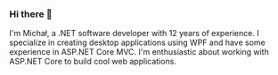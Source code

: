 ### Hi there 👋

I'm Michał, a .NET software developer with 12 years of experience. I specialize in creating desktop applications using WPF and have some experience in ASP.NET Core MVC. I'm enthusiastic about working with ASP.NET Core to build cool web applications.

<!--
**michalantolik/michalantolik** is a ✨ _special_ ✨ repository because its `README.md` (this file) appears on your GitHub profile.

Here are some ideas to get you started:

- 🔭 I’m currently working on ...
- 🌱 I’m currently learning ...
- 👯 I’m looking to collaborate on ...
- 🤔 I’m looking for help with ...
- 💬 Ask me about ...
- 📫 How to reach me: ...
- 😄 Pronouns: ...
- ⚡ Fun fact: ...
-->
